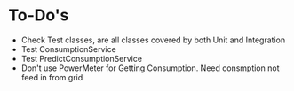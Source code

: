 # To-Do's

- Check Test classes, are all classes covered by both Unit and Integration
- Test ConsumptionService
- Test PredictConsumptionService
- Don't use PowerMeter for Getting Consumption. Need consmption not feed in from grid
